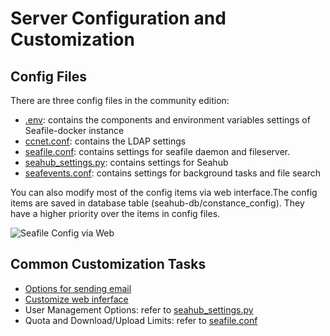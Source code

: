 # Server Configuration and Customization

## Config Files

There are three config files in the community edition:

* [.env](env.md): contains the components and environment variables  settings of Seafile-docker instance
* [ccnet.conf](ccnet-conf.md): contains the LDAP settings
* [seafile.conf](seafile-conf.md): contains settings for seafile daemon and fileserver.
* [seahub_settings.py](seahub_settings_py.md): contains settings for Seahub
* [seafevents.conf](seafevents-conf.md): contains settings for background tasks and file search

You can also modify most of the config items via web interface.The config items are saved in database table (seahub-db/constance_config). They have a higher priority over the items in config files.

![Seafile Config via Web](../images/seafile-server-config.png)

## Common Customization Tasks

* [Options for sending email](sending_email.md)
* [Customize web inferface](seahub_customization.md)
* User Management Options: refer to [seahub_settings.py](seahub_settings_py.md)
* Quota and Download/Upload Limits: refer to [seafile.conf](seafile-conf.md)
